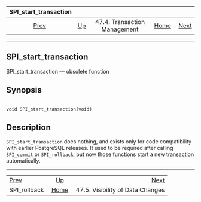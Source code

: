 

|            SPI\_start\_transaction            |                                                           |                              |                                                       |                                                                 |
| :-------------------------------------------: | :-------------------------------------------------------- | :--------------------------: | ----------------------------------------------------: | --------------------------------------------------------------: |
| [Prev](spi-spi-rollback.html "SPI_rollback")  | [Up](spi-transaction.html "47.4. Transaction Management") | 47.4. Transaction Management | [Home](index.html "PostgreSQL 17devel Documentation") |  [Next](spi-visibility.html "47.5. Visibility of Data Changes") |

***

## SPI\_start\_transaction

SPI\_start\_transaction — obsolete function

## Synopsis

```

void SPI_start_transaction(void)
```

## Description

`SPI_start_transaction` does nothing, and exists only for code compatibility with earlier PostgreSQL releases. It used to be required after calling `SPI_commit` or `SPI_rollback`, but now those functions start a new transaction automatically.

***

|                                               |                                                           |                                                                 |
| :-------------------------------------------- | :-------------------------------------------------------: | --------------------------------------------------------------: |
| [Prev](spi-spi-rollback.html "SPI_rollback")  | [Up](spi-transaction.html "47.4. Transaction Management") |  [Next](spi-visibility.html "47.5. Visibility of Data Changes") |
| SPI\_rollback                                 |   [Home](index.html "PostgreSQL 17devel Documentation")   |                                47.5. Visibility of Data Changes |
